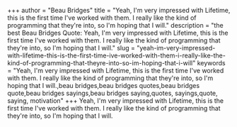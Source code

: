 +++
author = "Beau Bridges"
title = "Yeah, I'm very impressed with Lifetime, this is the first time I've worked with them. I really like the kind of programming that they're into, so I'm hoping that I will."
description = "the best Beau Bridges Quote: Yeah, I'm very impressed with Lifetime, this is the first time I've worked with them. I really like the kind of programming that they're into, so I'm hoping that I will."
slug = "yeah-im-very-impressed-with-lifetime-this-is-the-first-time-ive-worked-with-them-i-really-like-the-kind-of-programming-that-theyre-into-so-im-hoping-that-i-will"
keywords = "Yeah, I'm very impressed with Lifetime, this is the first time I've worked with them. I really like the kind of programming that they're into, so I'm hoping that I will.,beau bridges,beau bridges quotes,beau bridges quote,beau bridges sayings,beau bridges saying,quotes, sayings,quote, saying, motivation"
+++
Yeah, I'm very impressed with Lifetime, this is the first time I've worked with them. I really like the kind of programming that they're into, so I'm hoping that I will.
